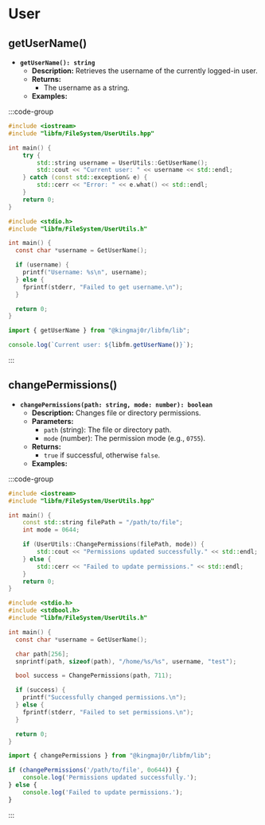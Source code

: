 # **User**

## getUserName()
- **`getUserName(): string`**  
  - **Description:** Retrieves the username of the currently logged-in user.  
  - **Returns:**  
    - The username as a string.  
  - **Examples:**

:::code-group

```cpp [C++]
#include <iostream>
#include "libfm/FileSystem/UserUtils.hpp"

int main() {
    try {
        std::string username = UserUtils::GetUserName();
        std::cout << "Current user: " << username << std::endl;
    } catch (const std::exception& e) {
        std::cerr << "Error: " << e.what() << std::endl;
    }
    return 0;
}
```

```c [C]
#include <stdio.h>
#include "libfm/FileSystem/UserUtils.h"

int main() {
  const char *username = GetUserName();

  if (username) {
    printf("Username: %s\n", username);
  } else {
    fprintf(stderr, "Failed to get username.\n");
  }

  return 0;
}
```

```javascript [Node.js]
import { getUserName } from "@kingmaj0r/libfm/lib";

console.log(`Current user: ${libfm.getUserName()}`);
```

:::

## changePermissions()
- **`changePermissions(path: string, mode: number): boolean`**  
  - **Description:** Changes file or directory permissions.  
  - **Parameters:**  
    - `path` (string): The file or directory path.  
    - `mode` (number): The permission mode (e.g., `0755`).  
  - **Returns:**  
    - `true` if successful, otherwise `false`.  
  - **Examples:**

:::code-group

```cpp [C++]
#include <iostream>
#include "libfm/FileSystem/UserUtils.hpp"

int main() {
    const std::string filePath = "/path/to/file";
    int mode = 0644;

    if (UserUtils::ChangePermissions(filePath, mode)) {
        std::cout << "Permissions updated successfully." << std::endl;
    } else {
        std::cerr << "Failed to update permissions." << std::endl;
    }
    return 0;
}
```

```c [C]
#include <stdio.h>
#include <stdbool.h>
#include "libfm/FileSystem/UserUtils.h"

int main() {
  const char *username = GetUserName();

  char path[256];
  snprintf(path, sizeof(path), "/home/%s/%s", username, "test");

  bool success = ChangePermissions(path, 711);

  if (success) {
    printf("Successfully changed permissions.\n");
  } else {
    fprintf(stderr, "Failed to set permissions.\n");
  }

  return 0;
}
```

```javascript [Node.js]
import { changePermissions } from "@kingmaj0r/libfm/lib";

if (changePermissions('/path/to/file', 0o644)) {
    console.log('Permissions updated successfully.');
} else {
    console.log('Failed to update permissions.');
}
```

:::
